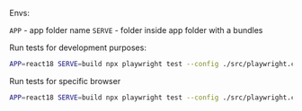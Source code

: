
Envs:

`APP` - app folder name
`SERVE` - folder inside app folder with a bundles

Run tests for development purposes:

```bash
APP=react18 SERVE=build npx playwright test --config ./src/playwright.config.ts
```

Run tests for specific browser

```bash
APP=react18 SERVE=build npx playwright test --config ./src/playwright.config.ts --project=chromium
```
